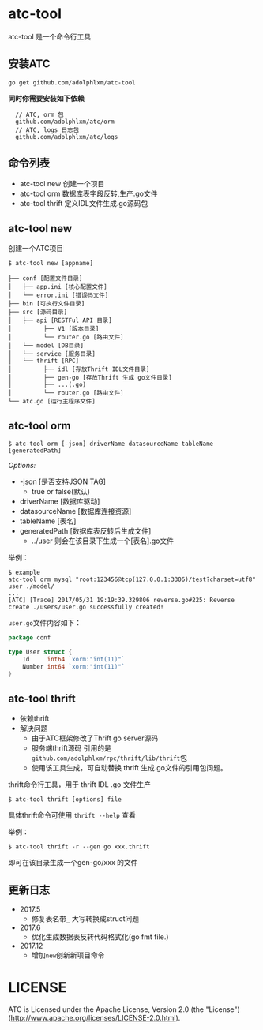 # atc-tool

atc-tool 是一个命令行工具

## 安装ATC

    go get github.com/adolphlxm/atc-tool
    
  **同时你需要安装如下依赖**
  
  ```config 
    // ATC, orm 包
    github.com/adolphlxm/atc/orm
    // ATC, logs 日志包
    github.com/adolphlxm/atc/logs
  ```
   
## 命令列表
* atc-tool new 创建一个项目
* atc-tool orm 数据库表字段反转,生产.go文件
* atc-tool thrift 定义IDL文件生成.go源码包

## atc-tool new
创建一个ATC项目

    $ atc-tool new [appname]

```
├── conf [配置文件目录]
│   ├── app.ini [核心配置文件]
│   └── error.ini [错误码文件]
├── bin [可执行文件目录]
├── src [源码目录]
│   ├── api [RESTFul API 目录]
│         ├── V1 [版本目录]
│         └── router.go [路由文件]
│   └── model [DB目录]
│   └── service [服务目录]
│   └── thrift [RPC]
│         ├── idl [存放Thrift IDL文件目录]
│         ├── gen-go [存放Thrift 生成 go文件目录]
│         ├── ...(.go)
│         └── router.go [路由文件]
└── atc.go [运行主程序文件]
```

## atc-tool orm

    $ atc-tool orm [-json] driverName datasourceName tableName [generatedPath]
 
 *Options:*
 
 * -json [是否支持JSON TAG]
    - true or false(默认) 
 * driverName [数据库驱动]
 * datasourceName [数据库连接资源]
 * tableName [表名]
 * generatedPath [数据库表反转后生成文件]
    - ../user 则会在该目录下生成一个[表名].go文件
    
举例：

    $ example
    atc-tool orm mysql "root:123456@tcp(127.0.0.1:3306)/test?charset=utf8" user ./model/
    ...
    [ATC] [Trace] 2017/05/31 19:19:39.329806 reverse.go#225: Reverse create ./users/user.go successfully created!


`user.go`文件内容如下：

```go
package conf

type User struct {
	Id     int64 `xorm:"int(11)"`
	Number int64 `xorm:"int(11)"`
}

```

## atc-tool thrift

* 依赖thrift
* 解决问题
    - 由于ATC框架修改了Thrift go server源码
    - 服务端thrift源码 引用的是 `github.com/adolphlxm/rpc/thrift/lib/thrift`包
    - 使用该工具生成，可自动替换 thrift 生成.go文件的引用包问题。

thrift命令行工具，用于 thrift IDL .go 文件生产

    $ atc-tool thrift [options] file
    
具体thrift命令可使用 `thrift --help` 查看

举例：

    $ atc-tool thrift -r --gen go xxx.thrift
    
即可在该目录生成一个gen-go/xxx 的文件

## 更新日志

* 2017.5 
    - 修复表名带`_` 大写转换成struct问题
* 2017.6
    - 优化生成数据表反转代码格式化(go fmt file.)
* 2017.12
    - 增加`new`创新新项目命令
    
# LICENSE

ATC is Licensed under the Apache License, Version 2.0 (the "License")
(http://www.apache.org/licenses/LICENSE-2.0.html).